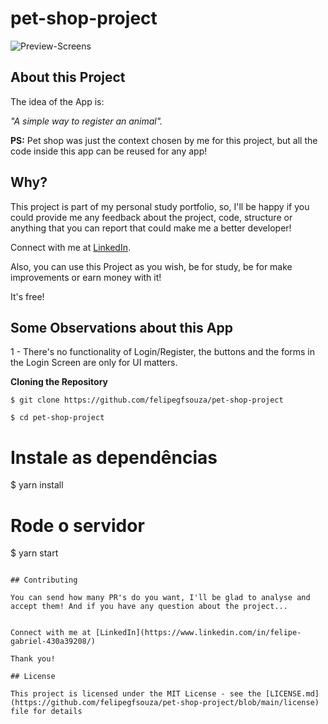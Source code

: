# pet-shop-project

![Preview-Screens](https://user-images.githubusercontent.com/68368843/118575966-fb3f4000-b75d-11eb-8d29-57dfd38686b7.png)

## About this Project

The idea of the App is:

_"A simple way to register an animal"._

**PS:** Pet shop was just the context chosen by me for this project, but all the code inside this app can be reused for any app!

## Why?

This project is part of my personal study portfolio, so, I'll be happy if you could provide me any feedback about the project, code, structure or anything that you can report that could make me a better developer!


Connect with me at [LinkedIn](https://www.linkedin.com/in/felipe-gabriel-430a39208/).

Also, you can use this Project as you wish, be for study, be for make improvements or earn money with it!

It's free!

## Some Observations about this App

1 - There's no functionality of Login/Register, the buttons and the forms in the Login Screen are only for UI matters.

**Cloning the Repository**

```
$ git clone https://github.com/felipegfsouza/pet-shop-project

$ cd pet-shop-project
```

# Instale as dependências
$ yarn install

# Rode o servidor
$ yarn start
```

## Contributing

You can send how many PR's do you want, I'll be glad to analyse and accept them! And if you have any question about the project...


Connect with me at [LinkedIn](https://www.linkedin.com/in/felipe-gabriel-430a39208/)

Thank you!

## License

This project is licensed under the MIT License - see the [LICENSE.md](https://github.com/felipegfsouza/pet-shop-project/blob/main/license) file for details